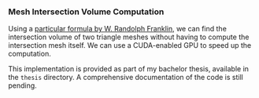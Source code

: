 ### Mesh Intersection Volume Computation

Using a [particular formula by W. Randolph Franklin][wrf], we can find the
intersection volume of two triangle meshes without having to compute the
intersection mesh itself. We can use a CUDA-enabled GPU to speed up the
computation.

This implementation is provided as part of my bachelor thesis, available
in the `thesis` directory.
A comprehensive documentation of the code is still pending.


[wrf]: https://wrf.ecse.rpi.edu//Research/Short_Notes/volume.html
